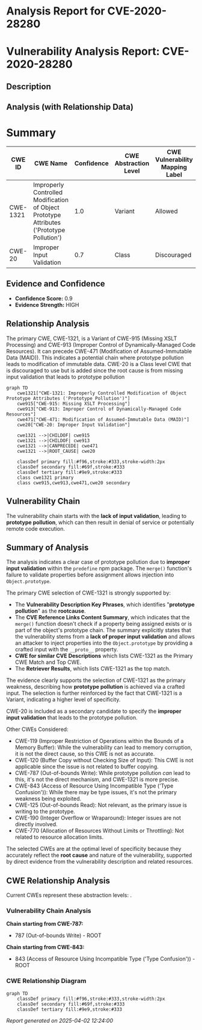 # Analysis Report for CVE-2020-28280

# Vulnerability Analysis Report: CVE-2020-28280

## Description



## Analysis (with Relationship Data)

# Summary
| CWE ID | CWE Name | Confidence | CWE Abstraction Level | CWE Vulnerability Mapping Label | CWE-Vulnerability Mapping Notes |
|---|---|---|---|---|---|
| CWE-1321 | Improperly Controlled Modification of Object Prototype Attributes ('Prototype Pollution') | 1.0 | Variant | Allowed | Primary CWE |
| CWE-20 | Improper Input Validation | 0.7 | Class | Discouraged | Secondary Candidate |

## Evidence and Confidence

*   **Confidence Score:** 0.9
*   **Evidence Strength:** HIGH

## Relationship Analysis
The primary CWE, CWE-1321, is a Variant of CWE-915 (Missing XSLT Processing) and CWE-913 (Improper Control of Dynamically-Managed Code Resources). It can precede CWE-471 (Modification of Assumed-Immutable Data (MAID)). This indicates a potential chain where prototype pollution leads to modification of immutable data. CWE-20 is a Class level CWE that is discouraged to use but is added since the root cause is from missing input validation that leads to prototype pollution

```mermaid
graph TD
    cwe1321["CWE-1321: Improperly Controlled Modification of Object Prototype Attributes ('Prototype Pollution')"]
    cwe915["CWE-915: Missing XSLT Processing"]
    cwe913["CWE-913: Improper Control of Dynamically-Managed Code Resources"]
    cwe471["CWE-471: Modification of Assumed-Immutable Data (MAID)"]
    cwe20["CWE-20: Improper Input Validation"]
    
    cwe1321 -->|CHILDOF| cwe915
    cwe1321 -->|CHILDOF| cwe913
    cwe1321 -->|CANPRECEDE| cwe471
    cwe1321 -->|ROOT_CAUSE| cwe20
    
    classDef primary fill:#f96,stroke:#333,stroke-width:2px
    classDef secondary fill:#69f,stroke:#333
    classDef tertiary fill:#9e9,stroke:#333
    class cwe1321 primary
    class cwe915,cwe913,cwe471,cwe20 secondary
```

## Vulnerability Chain
The vulnerability chain starts with the **lack of input validation**, leading to **prototype pollution**, which can then result in denial of service or potentially remote code execution.

## Summary of Analysis
The analysis indicates a clear case of prototype pollution due to **improper input validation** within the `predefine` npm package. The `merge()` function's failure to validate properties before assignment allows injection into `Object.prototype`.

The primary CWE selection of CWE-1321 is strongly supported by:
-   The **Vulnerability Description Key Phrases**, which identifies "**prototype pollution**" as the **rootcause**.
-   The **CVE Reference Links Content Summary**, which indicates that the `merge()` function doesn't check if a property being assigned exists or is part of the object's prototype chain. The summary explicitly states that the vulnerability stems from a **lack of proper input validation** and allows an attacker to inject properties into the `Object.prototype` by providing a crafted input with the `__proto__` property.
-   **CWE for similar CVE Descriptions** which lists CWE-1321 as the Primary CWE Match and Top CWE.
-   The **Retriever Results**, which lists CWE-1321 as the top match.

The evidence clearly supports the selection of CWE-1321 as the primary weakness, describing how **prototype pollution** is achieved via a crafted input. The selection is further reinforced by the fact that CWE-1321 is a Variant, indicating a higher level of specificity.

CWE-20 is included as a secondary candidate to specify the **improper input validation** that leads to the prototype pollution.

Other CWEs Considered:

*   CWE-119 (Improper Restriction of Operations within the Bounds of a Memory Buffer): While the vulnerability can lead to memory corruption, it is not the direct cause, so this CWE is not as accurate.
*   CWE-120 (Buffer Copy without Checking Size of Input): This CWE is not applicable since the issue is not related to buffer copying.
*   CWE-787 (Out-of-bounds Write): While prototype pollution *can* lead to this, it's not the direct mechanism, and CWE-1321 is more precise.
*   CWE-843 (Access of Resource Using Incompatible Type ('Type Confusion')): While there may be type issues, it's not the primary weakness being exploited.
*   CWE-125 (Out-of-bounds Read): Not relevant, as the primary issue is writing to the prototype.
*   CWE-190 (Integer Overflow or Wraparound): Integer issues are not directly involved.
*   CWE-770 (Allocation of Resources Without Limits or Throttling): Not related to resource allocation limits.

The selected CWEs are at the optimal level of specificity because they accurately reflect the **root cause** and nature of the vulnerability, supported by direct evidence from the vulnerability description and related resources.


## CWE Relationship Analysis

Current CWEs represent these abstraction levels: .


### Vulnerability Chain Analysis

**Chain starting from CWE-787:**
- 787 (Out-of-bounds Write) - ROOT


**Chain starting from CWE-843:**
- 843 (Access of Resource Using Incompatible Type ('Type Confusion')) - ROOT



### CWE Relationship Diagram

```mermaid
graph TD
    classDef primary fill:#f96,stroke:#333,stroke-width:2px
    classDef secondary fill:#69f,stroke:#333
    classDef tertiary fill:#9e9,stroke:#333
```



*Report generated on 2025-04-02 12:24:00*
